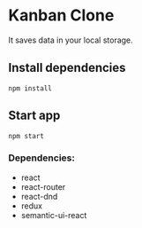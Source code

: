 # Kanban Clone
It saves data in your local storage.

## Install dependencies
`npm install`

## Start app
`npm start` 

### Dependencies:

- react
- react-router
- react-dnd
- redux
- semantic-ui-react
